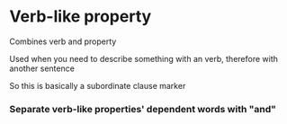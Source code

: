 # Verb-like property

Combines verb and property

Used when you need to describe something with an verb, therefore with another sentence

So this is basically a subordinate clause marker

### Separate verb-like properties' dependent words with "and"